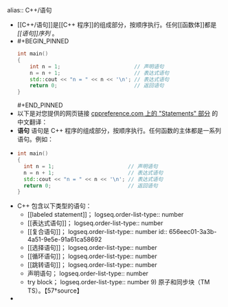 alias:: C++/语句

- [[C++/语句]]是[[C++ 程序]]的组成部分，按顺序执行。任何[[函数体]]都是 *[[语句]]序列* 。
- #+BEGIN_PINNED
  ``` cpp
  int main()
  {
      int n = 1;                        // 声明语句
      n = n + 1;                        // 表达式语句
      std::cout << "n = " << n << '\n'; // 表达式语句
      return 0;                         // 返回语句
  }
  ``` 
  #+END_PINNED
- 以下是对您提供的网页链接 [cppreference.com 上的 "Statements" 部分](https://en.cppreference.com/w/cpp/language/statements) 的中文翻译：
- **语句**
  语句是 C++ 程序的组成部分，按顺序执行。任何函数的主体都是一系列语句。例如：
- ```cpp
  int main()
  {
    int n = 1;                        // 声明语句
    n = n + 1;                        // 表达式语句
    std::cout << "n = " << n << '\n'; // 表达式语句
    return 0;                         // 返回语句
  }
  ```
- C++ 包含以下类型的语句：
	- [[labeled statement]]；
	  logseq.order-list-type:: number
	- [[表达式语句]]；
	  logseq.order-list-type:: number
	- [[复合语句]]；
	  logseq.order-list-type:: number
	  id:: 656eec01-3a3b-4a51-9e5e-91a61ca58692
	- [[选择语句]]；
	  logseq.order-list-type:: number
	- [[循环语句]]；
	  logseq.order-list-type:: number
	- [[跳转语句]]；
	  logseq.order-list-type:: number
	- 声明语句；
	  logseq.order-list-type:: number
	- try block；
	  logseq.order-list-type:: number
	  9) 原子和同步块（TM TS）。【57†source】
-